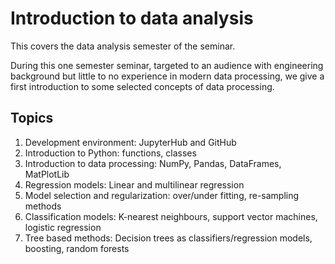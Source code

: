 # Introduction to data analysis
This covers the data analysis semester of the seminar.

During this one semester seminar, targeted to an audience with engineering background but little to no experience in modern data processing, we give a first introduction to some selected concepts of data processing. 

## Topics

1. Development environment: JupyterHub and GitHub
2. Introduction to Python: functions, classes
3. Introduction to data processing: NumPy, Pandas, DataFrames, MatPlotLib
4. Regression models: Linear and multilinear regression
5. Model selection and regularization: over/under fitting, re-sampling methods
6. Classification models: K-nearest neighbours, support vector machines, logistic regression
7. Tree based methods: Decision trees as classifiers/regression models, boosting, random forests
